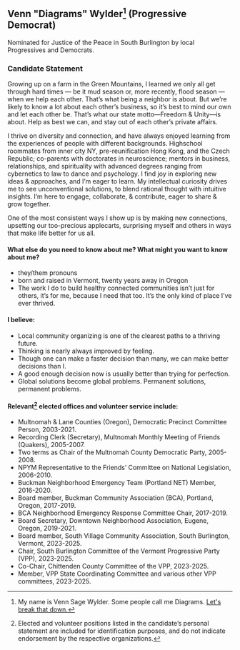 ## Venn "Diagrams" Wylder[^2] (Progressive Democrat)
[^2]: My name is Venn Sage Wylder. Some people call me Diagrams. [Let's break that down.](name.md)

Nominated for Justice of the Peace in South Burlington by local Progressives and Democrats.
### Candidate Statement
Growing up on a farm in the Green Mountains, I learned we only all get through hard times — be it mud season or, more recently, flood season — when we help each other. That’s what being a neighbor is about. But we’re likely to know a lot about each other’s business, so it’s best to mind our own and let each other be. That’s what our state motto—Freedom & Unity—is about. Help as best we can, and stay out of each other’s private affairs.

I thrive on diversity and connection, and have always enjoyed learning from the experiences of people with different backgrounds. Highschool roommates from inner city NY, pre-reunification Hong Kong, and the Czech Republic; co-parents with doctorates in neuroscience; mentors in business, relationships, and spirituality with advanced degrees ranging from cybernetics to law to dance and psychology. I find joy in exploring new ideas & approaches, and I’m eager to learn. My intellectual curiosity drives me to see unconventional solutions, to blend rational thought with intuitive insights. I’m here to engage, collaborate, & contribute, eager to share & grow together.

One of the most consistent ways I show up is by making new connections, upsetting our too-precious applecarts, surprising myself and others in ways that make life better for us all.

#### What else do you need to know about me? What might you want to know about me?
- they/them pronouns
- born and raised in Vermont, twenty years away in Oregon
- The work I do to build healthy connected communities isn’t just for others, it’s for me, because I need that too. It’s the only kind of place I’ve ever thrived.

#### I believe:
- Local community organizing is one of the clearest paths to a thriving future.
- Thinking is nearly always improved by feeling.
- Though one can make a faster decision than many, we can make better decisions than I.
- A good enough decision now is usually better than trying for perfection.
- Global solutions become global problems. Permanent solutions, permanent problems.

#### Relevant[^1] elected offices and volunteer service include:
[^1]: Elected and volunteer positions listed in the candidate’s personal statement are included for identification purposes, and do not indicate endorsement by the respective organizations.
- Multnomah & Lane Counties (Oregon), Democratic Precinct Committee Person, 2003-2021.
- Recording Clerk (Secretary), Multnomah Monthly Meeting of Friends (Quakers), 2005-2007.
- Two terms as Chair of the Multnomah County Democratic Party, 2005-2008.
- NPYM Representative to the Friends’ Committee on National Legislation, 2006-2010.
- Buckman Neighborhood Emergency Team (Portland NET) Member, 2016-2020.
- Board member, Buckman Community Association (BCA), Portland, Oregon, 2017-2019.
- BCA Neighborhood Emergency Response Committee Chair, 2017-2019.
- Board Secretary, Downtown Neighborhood Association, Eugene, Oregon, 2019-2021.
- Board member, South Village Community Association, South Burlington, Vermont, 2023-2025.
- Chair, South Burlington Committee of the Vermont Progressive Party (VPP), 2023-2025.
- Co-Chair, Chittenden County Committee of the VPP, 2023-2025.
- Member, VPP State Coordinating Committee and various other VPP committees, 2023-2025.


